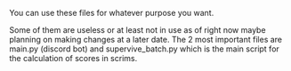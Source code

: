 You can use these files for whatever purpose you want.

Some of them are useless or at least not in use as of right now maybe planning on making changes at a later date.
The 2 most important files are main.py (discord bot) and supervive_batch.py which is the main script for the calculation of scores in scrims.
